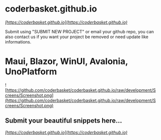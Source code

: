 # coderbasket.github.io
*[https://coderbasket.github.io](https://coderbasket.github.io)*



Submit  using "SUBMIT NEW PROJECT" or email your github repo, you can also contact us if you want your project be removed or need update like informations.

# Maui, Blazor, WinUI, Avalonia, UnoPlatform
![https://github.com/coderbasket/coderbasket.github.io/raw/development/Screens/Screenshot.png](https://github.com/coderbasket/coderbasket.github.io/raw/development/Screens/Screenshot.png)

 ## Submit your beautiful snippets here...
*[https://coderbasket.github.io](https://coderbasket.github.io)*
